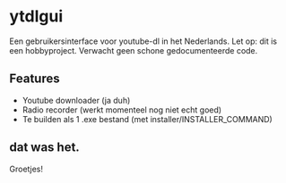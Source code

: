 # ytdlgui
Een gebruikersinterface voor youtube-dl in het Nederlands. Let op: dit is een hobbyproject. Verwacht geen schone gedocumenteerde code.

## Features
- Youtube downloader (ja duh)
- Radio recorder (werkt momenteel nog niet echt goed)
- Te builden als 1 .exe bestand (met installer/INSTALLER_COMMAND)

## dat was het.
Groetjes!

